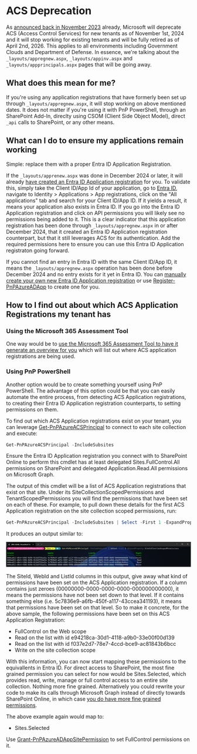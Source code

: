 # ACS Deprecation

As [announced back in November 2023](https://techcommunity.microsoft.com/blog/spblog/azure-acs-retirement-in-microsoft-365/3982039) already, Microsoft will deprecate ACS (Access Control Services) for new tenants as of November 1st, 2024 and it will stop working for existing tenants and will be fully retired as of April 2nd, 2026. This applies to all environments including Government Clouds and Department of Defense. In essence, we're talking about the `_layouts/appregnew.aspx`, `_layouts/appinv.aspx` and `_layouts/appprincipals.aspx` pages that will be going away.

## What does this mean for me?
If you're using any application registrations that have formerly been set up through `_layouts/appregnew.aspx`, it will stop working on above mentioned dates. It does not matter if you're using it with PnP PowerShell, through an SharePoint Add-In, direclty using CSOM (Client Side Object Model), direct `_api` calls to SharePoint, or any other means.

## What can I do to ensure my applications remain working
Simple: replace them with a proper Entra ID Application Registration. 

If the `_layouts/apprenew.aspx` was done in December 2024 or later, it will already [have created an Entra ID Application registration](https://learn.microsoft.com/sharepoint/dev/sp-add-ins/add-ins-and-azure-acs-retirements-faq#when-i-use-appregnewaspx-the-created-acs-principals-show-up-in-entra) for you. To validate this, simply take the Client ID/App Id of your application, go to [Entra ID](https://entra.microsoft.com), navigate to Identity > Applications > App registrations, click on the "All applications" tab and search for your Client ID/App ID. If it yields a result, it means your application also exists in Entra ID. If you go into the Entra ID Application registration and click on API permissions you will likely see no permissions being added to it. This is a clear indicator that this application registration has been done through `_layouts/appregnew.aspx` in or after December 2024, that it created an Entra ID Application registration counterpart, but that it still leverages ACS for its authentication. Add the required permissions here to ensure you can use this Entra ID Application registraton going forward.

If you cannot find an entry in Entra ID with the same Client ID/App ID, it means the `_layouts/appregnew.aspx` operation has been done before December 2024 and no entry exists for it yet in Entra ID. You can [manually create your own new Entra ID Application registration](registerapplication.md#manually-create-an-app-registration-for-interactive-login) or use [Register-PnPAzureADApp](Register-PnPAzureADApp.html#example-7) to create one for you.

## How to I find out about which ACS Application Registrations my tenant has

### Using the Microsoft 365 Assessment Tool
One way would be to [use the Microsoft 365 Assessment Tool to have it generate an overview for you](https://pnp.github.io/pnpassessment/addinsacs/readme.html) which will list out where ACS application registrations are being used.

### Using PnP PowerShell
Another option would be to create something yourself using PnP PowerShell. The advantage of this option could be that you can easily automate the entire process, from detecting ACS Application registrations, to creating their Entra ID Application registration counterparts, to setting permissions on them.

To find out which ACS Application registrations exist on your tenant, you can leverage [Get-PnPAzureACSPrincipal](Get-PnPAzureACSPrincipal.md) to connect to each site collection and execute:

```powershell
Get-PnPAzureACSPrincipal -IncludeSubsites
```

Ensure the Entra ID Application registration you connect with to SharePoint Online to perform this cmdlet has at least delegated Sites.FullControl.All permissions on SharePoint and delegated Application.Read.All permissions on Microsoft Graph.

The output of this cmdlet will be a list of ACS Application registrations that exist on that site. Under its SiteCollectionScopedPermissions and TenantScopedPermissions you will find the permissions that have been set on each of these. For example, to pull down these details for the first ACS Application registration on the site collection scoped permissions, run:

```powershell
Get-PnPAzureACSPrincipal -IncludeSubsites | Select -First 1 -ExpandProperty SiteCollectionScopedPermissions
```

It produces an output similar to:

![Sample Get-PnPAzureACSPrincipal output](./../images/acsdeprecation/sample-get-pnpazureacsprincipal.png)

The SiteId, WebId and ListId columns in this output, give away what kind of permissions have been set on the ACS Application registration. If a column contains just zeroes (00000000-0000-0000-0000-000000000000), it means the permissions have not been set down to that level. If it contains something else (i.e. 5c7836e9-a6fb-450f-a117-43ccea341193), it means that permissions have been set on that level. So to make it concrete, for the above sample, the following permissions have been set on this ACS Application Registration:

- FullControl on the Web scope
- Read on the list with id e94218ca-30d1-4118-a9b0-33e00f00d139
- Read on the list with id f037e2d7-78e7-4ccd-bce9-ac81843b6bcc
- Write on the site collection scope

With this information, you can now start mapping these permissions to the equivallents in Entra ID. For direct access to SharePoint, the most fine grained permission you can select for now would be Sites.Selected, which provides read, write, manage or full control access to an entire site collection. Nothing more fine grained. Alternatively you could rewrite your code to make its calls through Microsoft Graph instead of directly towards SharePoint Online, in which case [you do have more fine grained permissions](https://learn.microsoft.com/en-us/graph/permissions-selected-overview?tabs=http).

The above example again would map to:

- Sites.Selected

Use [Grant-PnPAzureADAppSitePermission](Grant-PnPAzureADAppSitePermission.md) to set FullControl permissions on it.
